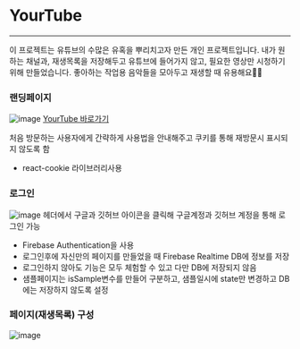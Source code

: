 # YourTube

---

이 프로젝트는 유튜브의 수많은 유혹을 뿌리치고자 만든 개인 프로젝트입니다.
내가 원하는 채널과, 재생목록을 저장해두고 유튜브에 들어가지 않고, 필요한 영상만 시청하기 위해 만들었습니다.
좋아하는 작업용 음악들을 모아두고 재생할 때 유용해요👍🏻

### 랜딩페이지

![image](https://user-images.githubusercontent.com/68101878/127576907-80759f4e-6ede-4fb5-a949-b102792a97bc.png)
[YourTube 바로가기](https://yourtube-app.netlify.app/)

처음 방문하는 사용자에게 간략하게 사용법을 안내해주고 쿠키를 통해 재방문시 표시되지 않도록 함

- react-cookie 라이브러리사용

### 로그인

![image](https://user-images.githubusercontent.com/68101878/127577507-85cec30b-0241-4161-b491-de3b3383a38f.png)
헤더에서 구글과 깃허브 아이콘을 클릭해 구글계정과 깃허브 계정을 통해 로그인 가능

- Firebase Authentication을 사용
- 로그인후에 자신만의 페이지를 만들었을 때 Firebase Realtime DB에 정보를 저장
- 로그인하지 않아도 기능은 모두 체험할 수 있고 다만 DB에 저장되지 않음
- 샘플페이지는 isSample변수를 만들어 구분하고, 샘플일시에 state만 변경하고 DB에는 저장하지 않도록 설정

### 페이지(재생목록) 구성

![image](https://user-images.githubusercontent.com/68101878/127579450-b809eb07-d3e8-4d25-87d7-2152a28efba3.png)
